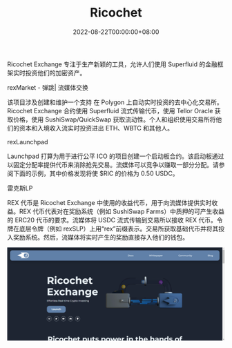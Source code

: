 ﻿---
title: "Ricochet"
description: "Ricochet Exchange 专注于生产新颖的工具，允许人们使用 Superfluid 的金融框架实时投资他们的加密资产。"
date: 2022-08-22T00:00:00+08:00
lastmod: 2022-08-22T00:00:00+08:00
draft: false
authors: ["浮尘"]
featuredImage: "ricochet.png"
tags: ["DeFi","Ricochet"]
categories: ["nfts"]
nfts: ["DeFi"]
blockchain: "Polygon"
website: "https://ricochet.exchange/"
twitter: "https://twitter.com/ricochetxchange"
discord: "https://discord.com/invite/egu4FZbPBM"
telegram: ""
github: "https://github.com/Ricochet-Exchange/"
youtube: "https://www.youtube.com/channel/UC9zkXC1Gg3XQcpf5RhK-I0g"
twitch: ""
facebook: ""
instagram: ""
reddit: ""
medium: "https://medium.com/ricochet-exchange"
steam: ""
gitbook: ""
googleplay: ""
appstore: ""
status: "Live"
weight: 
lightgallery: true
toc: true
pinned: false
recommend: false
recommend1: false
---
Ricochet Exchange 专注于生产新颖的工具，允许人们使用 Superfluid 的金融框架实时投资他们的加密资产。

rexMarket - 弹跳| 流媒体交换

该项目涉及创建和维护一个支持 在 Polygon 上自动实时投资的去中心化交易所。Ricochet Exchange 合约使用 Superfluid 流式传输代币，使用 Tellor Oracle 获取价格，使用 SushiSwap/QuickSwap 获取流动性。个人和组织使用交易所将他们的资本和入境收入流实时投资进出 ETH、WBTC 和其他人。

rexLaunchpad

Launchpad 打算为用于进行公平 ICO 的项目创建一个启动板合约。该启动板通过以固定分配率提供代币来消除抢先交易。流媒体可以竞争以赚取一部分分配。请参阅下面的示例，其中价格发现将使 $RIC 的价格为 0.50 USDC。

雷克斯LP

REX 代币是 Ricochet Exchange 中使用的收益代币，用于向流媒体提供实时收益。REX 代币代表对在奖励系统（例如 SushiSwap Farms）中质押的可产生收益的 ERC20 代币的要求。流媒体将 USDC 流式传输到交易所以接收 REX 代币。令牌在底层令牌（例如 rexSLP）上用“rex”前缀表示。交易所获取基础代币并将其投入奖励系统。然后，流媒体将实时产生的奖励直接存入他们的钱包。

![46513233](46513233.png)